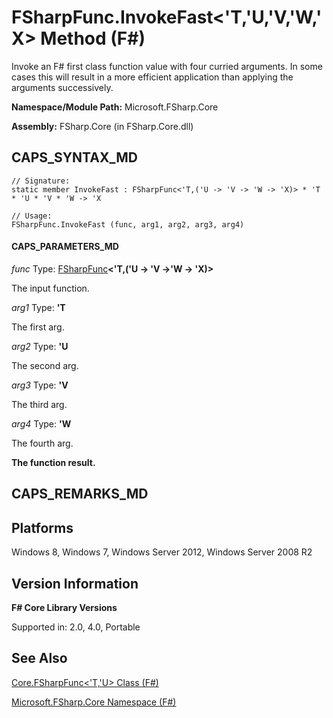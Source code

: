# FSharpFunc.InvokeFast<'T,'U,'V,'W,'X> Method (F#)

Invoke an F# first class function value with four curried arguments. In some cases this will result in a more efficient application than applying the arguments successively.

**Namespace/Module Path:** Microsoft.FSharp.Core

**Assembly:** FSharp.Core (in FSharp.Core.dll)


## CAPS_SYNTAX_MD

```
// Signature:
static member InvokeFast : FSharpFunc<'T,('U -> 'V -> 'W -> 'X)> * 'T * 'U * 'V * 'W -> 'X

// Usage:
FSharpFunc.InvokeFast (func, arg1, arg2, arg3, arg4)
```

#### CAPS_PARAMETERS_MD
*func*
Type: [FSharpFunc](http://msdn.microsoft.com/en-us/library/6fbc582c-a36a-4154-9bfe-296de5ecba53)**&lt;'T,('U -&gt; 'V -&gt;'W -&gt; 'X)&gt;**


The input function.


*arg1*
Type: **'T**


The first arg.


*arg2*
Type: **'U**


The second arg.


*arg3*
Type: **'V**


The third arg.


*arg4*
Type: **'W**


The fourth arg.



**The function result.**
## CAPS_REMARKS_MD

## Platforms
Windows 8, Windows 7, Windows Server 2012, Windows Server 2008 R2


## Version Information
**F# Core Library Versions**

Supported in: 2.0, 4.0, Portable




## See Also
[Core.FSharpFunc&#60;'T,'U&#62; Class &#40;F&#35;&#41;](Core.FSharpFuncL%27T%2C%27UR+Class+%28F%23%29.md)

[Microsoft.FSharp.Core Namespace &#40;F&#35;&#41;](Microsoft.FSharp.Core+Namespace+%28F%23%29.md)

